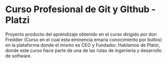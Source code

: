 # Curso Profesional de Git y GIthub - Platzi

Proyecto producto del aprendizaje obtenido en el curso dirigido por don Freddier (Curso en el cual esta eminencia emana conocimiento por bultos) en la plataforma donde el mismo es CEO y Fundador. Hablamos de Platzi, donde este curso hace parte de una de las rutas de ingeniería y desarrollo de software.
